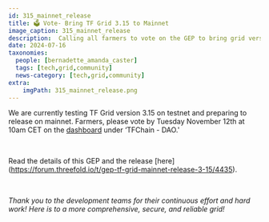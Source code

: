 ```yaml
---
id: 315_mainnet_release
title: 🗳 Vote- Bring TF Grid 3.15 to Mainnet
image_caption: 315_mainnet_release
description:  Calling all farmers to vote on the GEP to bring grid version 3.15 to mainnet! 
date: 2024-07-16
taxonomies:
  people: [bernadette_amanda_caster]
  tags: [tech,grid,community]
  news-category: [tech,grid,community]
extra:
    imgPath: 315_mainnet_release.png
---
```


We are currently testing TF Grid version 3.15 on testnet and preparing to release on mainnet. Farmers, please vote by Tuesday November 12th at 10am CET on the [dashboard](https://dashboard.grid.tf/) under ‘TFChain - DAO.'


<br/>

Read the details of this GEP and the release [here] (https://forum.threefold.io/t/gep-tf-grid-mainnet-release-3-15/4435).

<br/>

*Thank you to the development teams for their continuous effort and hard work! Here is to a more comprehensive, secure, and reliable grid!*